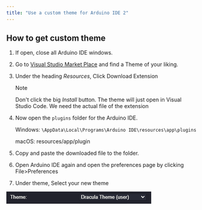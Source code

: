 ```yaml
---
title: "Use a custom theme for Arduino IDE 2"
---
```


## How to get custom theme

1. If open, close all Arduino IDE windows.

1. Go to [Visual Studio Market Place](https://marketplace.visualstudio.com/search?target=VSCode&category=Themes&sortBy=Installs) and find a Theme of your liking.

1. Under the heading *Resources*, Click Download Extension

    > [!NOTE]
    > Don't click the big *Install* button. The theme will just open in Visual Studio Code. We need the actual file of the extension

1. Now open the `plugins` folder for the Arduino IDE.

    Windows: `\AppData\Local\Programs\Arduino IDE\resources\app\plugins`

    macOS: resources/app/plugin

1. Copy and paste the downloaded file to the folder.

1. Open Arduino IDE again and open the preferences page by clicking File>Preferences

1. Under theme, Select your new theme

![custom theme](img/custom-theme.png)
